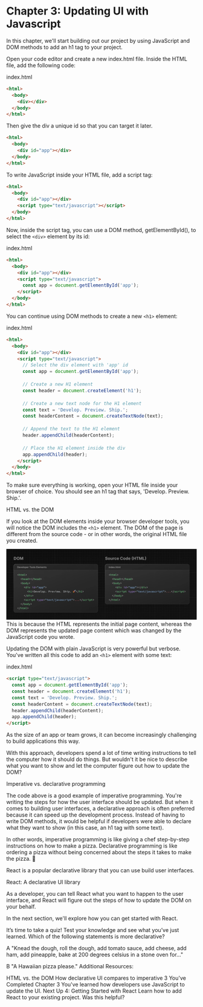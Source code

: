 # Chapter 3: Updating UI with Javascript

In this chapter, we'll start building out our project by using JavaScript and DOM methods to add an h1 tag to your project.

Open your code editor and create a new index.html file. Inside the HTML file, add the following code:

index.html

```html 
<html>
  <body>
    <div></div>
  </body>
</html> 
```
Then give the div a unique id so that you can target it later.


```html 
<html>
  <body>
    <div id="app"></div>
  </body>
</html>
```
To write JavaScript inside your HTML file, add a script tag:


```html 
<html>
  <body>
    <div id="app"></div>
    <script type="text/javascript"></script>
  </body>
</html>
```

Now, inside the script tag, you can use a DOM method, getElementById(), to select the ```<div>``` element by its id:

index.html

```html 
<html>
  <body>
    <div id="app"></div>
    <script type="text/javascript">
      const app = document.getElementById('app');
    </script>
  </body>
</html>
```

You can continue using DOM methods to create a new ```<h1>``` element:

index.html

```html 
<html>
  <body>
    <div id="app"></div>
    <script type="text/javascript">
      // Select the div element with 'app' id
      const app = document.getElementById('app');
 
      // Create a new H1 element
      const header = document.createElement('h1');
 
      // Create a new text node for the H1 element
      const text = 'Develop. Preview. Ship.';
      const headerContent = document.createTextNode(text);
 
      // Append the text to the H1 element
      header.appendChild(headerContent);
 
      // Place the H1 element inside the div
      app.appendChild(header);
    </script>
  </body>
</html>
```
To make sure everything is working, open your HTML file inside your browser of choice. You should see an h1 tag that says, 'Develop. Preview. Ship.'.

HTML vs. the DOM

If you look at the DOM elements inside your browser developer tools, you will notice the DOM includes the ```<h1>``` element. The DOM of the page is different from the source code - or in other words, the original HTML file you created.

![Two side-by-side diagrams showing the differences between the rendered DOM elements and Source Code (HTML)](learn-dom-and-source.webp)
This is because the HTML represents the initial page content, whereas the DOM represents the updated page content which was changed by the JavaScript code you wrote.

Updating the DOM with plain JavaScript is very powerful but verbose. You've written all this code to add an ```<h1>``` element with some text:

index.html
```html 
<script type="text/javascript">
  const app = document.getElementById('app');
  const header = document.createElement('h1');
  const text = 'Develop. Preview. Ship.';
  const headerContent = document.createTextNode(text);
  header.appendChild(headerContent);
  app.appendChild(header);
</script>
```
As the size of an app or team grows, it can become increasingly challenging to build applications this way.

With this approach, developers spend a lot of time writing instructions to tell the computer how it should do things. But wouldn't it be nice to describe what you want to show and let the computer figure out how to update the DOM?

Imperative vs. declarative programming

The code above is a good example of imperative programming. You're writing the steps for how the user interface should be updated. But when it comes to building user interfaces, a declarative approach is often preferred because it can speed up the development process. Instead of having to write DOM methods, it would be helpful if developers were able to declare what they want to show (in this case, an h1 tag with some text).

In other words, imperative programming is like giving a chef step-by-step instructions on how to make a pizza. Declarative programming is like ordering a pizza without being concerned about the steps it takes to make the pizza. 🍕

React is a popular declarative library that you can use build user interfaces.

React: A declarative UI library

As a developer, you can tell React what you want to happen to the user interface, and React will figure out the steps of how to update the DOM on your behalf.

In the next section, we'll explore how you can get started with React.

It’s time to take a quiz!
Test your knowledge and see what you’ve just learned.
Which of the following statements is more declarative?

A
"Knead the dough, roll the dough, add tomato sauce, add cheese, add ham, add pineapple, bake at 200 degrees celsius in a stone oven for..."

B
"A Hawaiian pizza please."
Additional Resources:

HTML vs. the DOM
How declarative UI compares to imperative
3
You've Completed Chapter 3
You've learned how developers use JavaScript to update the UI.
Next Up
4: Getting Started with React
Learn how to add React to your existing project.
Was this helpful?





